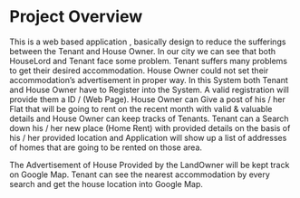 # Project Overview

This is a web based application , basically design to reduce the sufferings between the Tenant
and House Owner. In our city we can see that both HouseLord and Tenant face some problem. 
Tenant suffers many problems to get their desired accommodation. House Owner could not set 
their accommodation’s advertisement in proper way. 
In this System both Tenant and House Owner have to Register into the System. A valid 
registration will provide them a ID / (Web Page). 
House Owner can Give a post of his / her Flat that will be going to rent on the recent month with 
valid & valuable details and House Owner can keep tracks of Tenants.
Tenant can a Search down his / her new place (Home Rent) with provided details on the basis of 
his / her provided location and Application will show up a list of addresses of homes that are 
going to be rented on those area.

The Advertisement of House Provided by the LandOwner will be kept track on Google Map. 
Tenant can see the nearest accommodation by every search and get the house location into Google Map.
